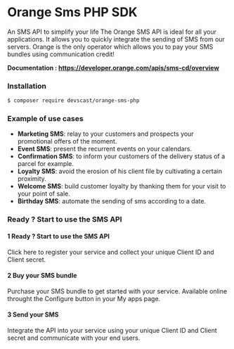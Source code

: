 # Orange Sms PHP SDK
An SMS API to simplify your life
The Orange SMS API is ideal for all your applications.
It allows you to quickly integrate the sending of SMS from our servers. 
Orange is the only operator which allows you to pay your SMS bundles using communication credit!

**Documentation : https://developer.orange.com/apis/sms-cd/overview**

### Installation
```bash
$ composer require devscast/orange-sms-php
```

### Example of use cases
* **Marketing SMS**: relay to your customers and prospects your promotional offers of the moment.
* **Event SMS**: present the recurrent events on your calendars.
* **Confirmation SMS**: to inform your customers of the delivery status of a parcel for example.
* **Loyalty SMS**: avoid the erosion of his client file by cultivating a certain proximity.
* **Welcome SMS**: build customer loyalty by thanking them for your visit to your point of sale.
* **Birthday SMS**: automate the sending of sms according to a date.

### Ready ? Start to use the SMS API
#### 1 Ready ? Start to use the SMS API
Click here to register your service and collect your unique Client ID and Client secret.

#### 2 Buy your SMS bundle
Purchase your SMS bundle to get started with your service. 
Available online throught the Configure button in your My apps page.

#### 3 Send your SMS
Integrate the API into your service using your unique 
Client ID and Client secret and communicate with your end users.
